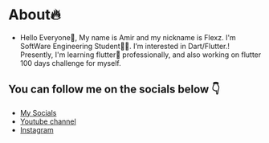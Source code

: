 # About🔥
- Hello Everyone👋, My name is Amir and my nickname is Flexz. I'm SoftWare Engineering Student👨‍💻. I’m interested in  Dart/Flutter.! Presently, I'm  learning flutter📱 professionally, and also working on flutter 100 days challenge for myself.

## You can follow me on the socials below 👇
* [My Socials](https://znap.link/CodeWithFlexz)
* [Youtube channel](https://www.youtube.com/channel/UCLVrYXt3SL9rT-IcDmgU9Wg)
* [Instagram](https://instagram.com/codewithflexz)



